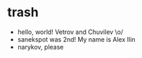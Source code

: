 trash
=====
* hello, world! Vetrov and Chuvilev \o/
* sanekspot was 2nd! My name is Alex Ilin
* narykov, please
